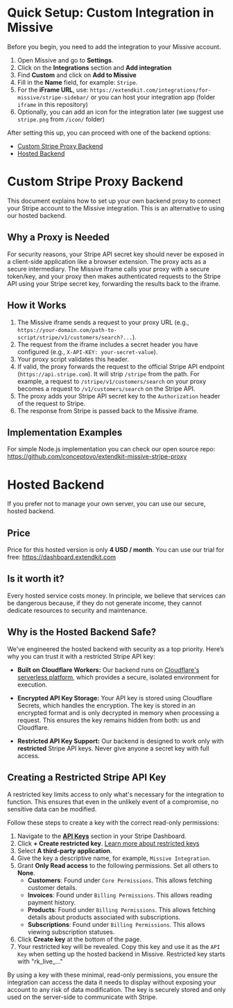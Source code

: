 # Quick Setup: Custom Integration in Missive

Before you begin, you need to add the integration to your Missive account.

1.  Open Missive and go to **Settings**.
2.  Click on the **Integrations** section and **Add integration**
3.  Find **Custom** and click on **Add to Missive**
4.  Fill in the **Name** field, for example: `Stripe`.
5.  For the **iFrame URL**, use: `https://extendkit.com/integrations/for-missive/stripe-sidebar/` or you can host your integration app (folder `iframe` in this repository)
6.  Optionally, you can add an icon for the integration later (we suggest use `stripe.png` from `/icon/` folder)

After setting this up, you can proceed with one of the backend options:
- [Custom Stripe Proxy Backend](#custom-stripe-proxy-backend)
- [Hosted Backend](#hosted-backend)

# Custom Stripe Proxy Backend

This document explains how to set up your own backend proxy to connect your Stripe account to the Missive integration. This is an alternative to using our hosted backend.

## Why a Proxy is Needed

For security reasons, your Stripe API secret key should never be exposed in a client-side application like a browser extension. The proxy acts as a secure intermediary. The Missive iframe calls your proxy with a secure token/key, and your proxy then makes authenticated requests to the Stripe API using your Stripe secret key, forwarding the results back to the iframe.

## How it Works

1.  The Missive iframe sends a request to your proxy URL (e.g., `https://your-domain.com/path-to-script/stripe/v1/customers/search?...`).
2.  The request from the iframe includes a secret header you have configured (e.g., `X-API-KEY: your-secret-value`).
3.  Your proxy script validates this header.
4.  If valid, the proxy forwards the request to the official Stripe API endpoint (`https://api.stripe.com`). It will strip `/stripe` from the path. For example, a request to `/stripe/v1/customers/search` on your proxy becomes a request to `/v1/customers/search` on the Stripe API.
5.  The proxy adds your Stripe API secret key to the `Authorization` header of the request to Stripe.
6.  The response from Stripe is passed back to the Missive iframe.

## Implementation Examples

For simple Node.js implementation you can check our open source repo: https://github.com/conceptovo/extendkit-missive-stripe-proxy

# Hosted Backend

If you prefer not to manage your own server, you can use our secure, hosted backend.

## Price

Price for this hosted version is only **4 USD / month**. You can use our trial for free: https://dashboard.extendkit.com

## Is it worth it?

Every hosted service costs money. In principle, we believe that services can be dangerous because, if they do not generate income, they cannot dedicate resources to security and maintenance.

## Why is the Hosted Backend Safe?

We've engineered the hosted backend with security as a top priority. Here’s why you can trust it with a restricted Stripe API key:

*   **Built on Cloudflare Workers:** Our backend runs on [Cloudflare's serverless platform](https://workers.cloudflare.com/), which provides a secure, isolated environment for execution.

*   **Encrypted API Key Storage:** Your API key is stored using Cloudflare Secrets, which handles the encryption. The key is stored in an encrypted format and is only decrypted in memory when processing a request. This ensures the key remains hidden from both: us and Cloudflare.

*   **Restricted API Key Support:** Our backend is designed to work only with **restricted** Stripe API keys. Never give anyone a secret key with full access.

## Creating a Restricted Stripe API Key

A restricted key limits access to only what's necessary for the integration to function. This ensures that even in the unlikely event of a compromise, no sensitive data can be modified.

Follow these steps to create a key with the correct read-only permissions:

1.  Navigate to the **[API Keys](https://dashboard.stripe.com/apikeys)** section in your Stripe Dashboard.
2.  Click **+ Create restricted key**. [Learn more about restricted keys](https://stripe.com/docs/keys#limit-access)
3.  Select **A third-party application**.
4.  Give the key a descriptive name, for example, `Missive Integration`.
5.  Grant **Only Read access** to the following permissions. Set all others to **None**.
    *   **Customers**: Found under `Core Permissions`. This allows fetching customer details.
    *   **Invoices**: Found under `Billing Permissions`. This allows reading payment history.
    *   **Products**: Found under `Billing Permissions`. This allows fetching details about products associated with subscriptions.
    *   **Subscriptions**: Found under `Billing Permissions`. This allows viewing subscription statuses.
6.  Click **Create key** at the bottom of the page.
7.  Your restricted key will be revealed. Copy this key and use it as the `API Key` when setting up the hosted backend in Missive. Restricted key starts with "rk_live_..."

By using a key with these minimal, read-only permissions, you ensure the integration can access the data it needs to display without exposing your account to any risk of data modification. The key is securely stored and only used on the server-side to communicate with Stripe. 
